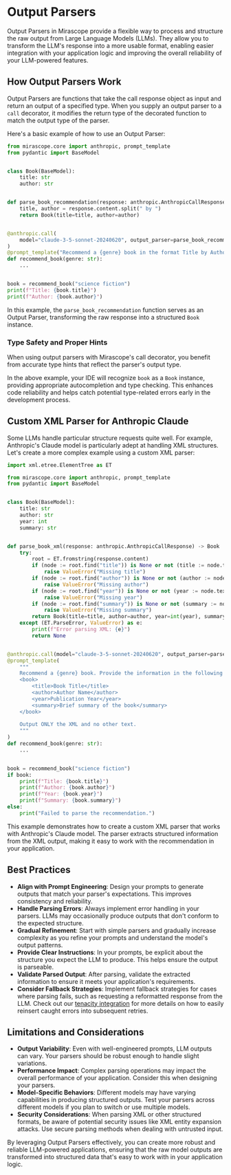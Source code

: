 # Output Parsers

Output Parsers in Mirascope provide a flexible way to process and structure the raw output from Large Language Models (LLMs). They allow you to transform the LLM's response into a more usable format, enabling easier integration with your application logic and improving the overall reliability of your LLM-powered features.

## How Output Parsers Work

Output Parsers are functions that take the call response object as input and return an output of a specified type. When you supply an output parser to a `call` decorator, it modifies the return type of the decorated function to match the output type of the parser.

Here's a basic example of how to use an Output Parser:

```python
from mirascope.core import anthropic, prompt_template
from pydantic import BaseModel


class Book(BaseModel):
    title: str
    author: str


def parse_book_recommendation(response: anthropic.AnthropicCallResponse) -> Book:
    title, author = response.content.split(" by ")
    return Book(title=title, author=author)


@anthropic.call(
    model="claude-3-5-sonnet-20240620", output_parser=parse_book_recommendation
)
@prompt_template("Recommend a {genre} book in the format Title by Author")
def recommend_book(genre: str):
    ...


book = recommend_book("science fiction")
print(f"Title: {book.title}")
print(f"Author: {book.author}")
```

In this example, the `parse_book_recommendation` function serves as an Output Parser, transforming the raw response into a structured `Book` instance.

### Type Safety and Proper Hints

When using output parsers with Mirascope's call decorator, you benefit from accurate type hints that reflect the parser's output type.

In the above example, your IDE will recognize `book` as a `Book` instance, providing appropriate autocompletion and type checking. This enhances code reliability and helps catch potential type-related errors early in the development process.

## Custom XML Parser for Anthropic Claude

Some LLMs handle particular structure requests quite well. For example, Anthropic's Claude model is particularly adept at handling XML structures. Let's create a more complex example using a custom XML parser:

```python
import xml.etree.ElementTree as ET

from mirascope.core import anthropic, prompt_template
from pydantic import BaseModel


class Book(BaseModel):
    title: str
    author: str
    year: int
    summary: str


def parse_book_xml(response: anthropic.AnthropicCallResponse) -> Book | None:
    try:
        root = ET.fromstring(response.content)
        if (node := root.find("title")) is None or not (title := node.text):
            raise ValueError("Missing title")
        if (node := root.find("author")) is None or not (author := node.text):
            raise ValueError("Missing author")
        if (node := root.find("year")) is None or not (year := node.text):
            raise ValueError("Missing year")
        if (node := root.find("summary")) is None or not (summary := node.text):
            raise ValueError("Missing summary")
        return Book(title=title, author=author, year=int(year), summary=summary)
    except (ET.ParseError, ValueError) as e:
        print(f"Error parsing XML: {e}")
        return None


@anthropic.call(model="claude-3-5-sonnet-20240620", output_parser=parse_book_xml)
@prompt_template(
    """
    Recommend a {genre} book. Provide the information in the following XML format:
    <book>
        <title>Book Title</title>
        <author>Author Name</author>
        <year>Publication Year</year>
        <summary>Brief summary of the book</summary>
    </book>
                 
    Output ONLY the XML and no other text.
    """
)
def recommend_book(genre: str):
    ...


book = recommend_book("science fiction")
if book:
    print(f"Title: {book.title}")
    print(f"Author: {book.author}")
    print(f"Year: {book.year}")
    print(f"Summary: {book.summary}")
else:
    print("Failed to parse the recommendation.")
```

This example demonstrates how to create a custom XML parser that works with Anthropic's Claude model. The parser extracts structured information from the XML output, making it easy to work with the recommendation in your application.

## Best Practices

- **Align with Prompt Engineering**: Design your prompts to generate outputs that match your parser's expectations. This improves consistency and reliability.
- **Handle Parsing Errors**: Always implement error handling in your parsers. LLMs may occasionally produce outputs that don't conform to the expected structure.
- **Gradual Refinement**: Start with simple parsers and gradually increase complexity as you refine your prompts and understand the model's output patterns.
- **Provide Clear Instructions**: In your prompts, be explicit about the structure you expect the LLM to produce. This helps ensure the output is parseable.
- **Validate Parsed Output**: After parsing, validate the extracted information to ensure it meets your application's requirements.
- **Consider Fallback Strategies**: Implement fallback strategies for cases where parsing fails, such as requesting a reformatted response from the LLM. Check out our [tenacity integration](../integrations/tenacity.md) for more details on how to easily reinsert caught errors into subsequent retries.

## Limitations and Considerations

- **Output Variability**: Even with well-engineered prompts, LLM outputs can vary. Your parsers should be robust enough to handle slight variations.
- **Performance Impact**: Complex parsing operations may impact the overall performance of your application. Consider this when designing your parsers.
- **Model-Specific Behaviors**: Different models may have varying capabilities in producing structured outputs. Test your parsers across different models if you plan to switch or use multiple models.
- **Security Considerations**: When parsing XML or other structured formats, be aware of potential security issues like XML entity expansion attacks. Use secure parsing methods when dealing with untrusted input.

By leveraging Output Parsers effectively, you can create more robust and reliable LLM-powered applications, ensuring that the raw model outputs are transformed into structured data that's easy to work with in your application logic.
